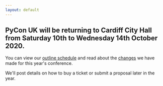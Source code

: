 ```yaml
---
layout: default
---
```


## PyCon UK will be returning to Cardiff City Hall from Saturday 10th to Wednesday 14th October 2020.

You can view our <a href="/schedule/">outline schedule</a> and read about the <a href="/change/">changes</a> we
have made for this year's conference.

We'll post details on how to buy a ticket or submit a proposal later in the year.
